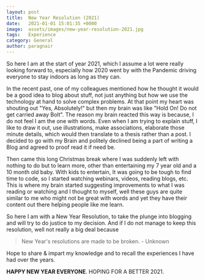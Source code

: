 ```yaml
---
layout: post
title:  New Year Resolution (2021)
date:   2021-01-01 15:01:35 +0000
image:  assets/images/new-year-resolution-2021.jpg
tags:   Experience
category: General
author: paragnair
---
```


So here I am at the start of year 2021, which I assume a lot were really looking forward to, especially how 2020 went by with the Pandemic driving everyone to stay indoors as long as they can.

In the recent past, one of my colleagues mentioned how he thought it would be a good idea to blog about stuff, not just anything but how we use the technology at hand to solve complex problems. At that point my heart was shouting out "Yes, Absolutely!" but then my brain was like "Hold On! Do not get carried away Bolt". The reason my brain reacted this way is because, I do not feel I am the one with words. Even when I am trying to explain stuff, I like to draw it out, use illustrations, make associations, elaborate those minute details, which would then translate to a thesis rather than a post. I decided to go with my Brain and politely declined being a part of writing a Blog and agreed to proof read it if need be.

Then came this long Christmas break where I was suddenly left with nothing to do but to learn more, other than entertaining my 7 year old and a 10 month old baby. With kids to entertain, It was going to be tough to find time to code, so I started watching webinars, videos, reading blogs, etc. This is where my brain started suggesting improvements to what I was reading or watching and I thought to myself, well these guys are quite similar to me who might not be great with words and yet they have their content out there helping people like me learn.

So here I am with a New Year Resolution, to take the plunge into blogging and will try to do justice to my decision. And if I do not manage to keep this resolution, well not really a big deal because 
> New Year's resolutions are made to be broken. - Unknown

Hope to share & impart my knowledge and to recall the experiences I have had over the years.

**HAPPY NEW YEAR EVERYONE**. HOPING FOR A BETTER 2021.
